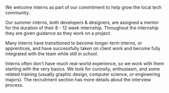 We welcome interns as part of our commitment to help grow the local tech
community.

Our summer interns, both developers & designers, are assigned a mentor for the
duration of their 8 - 12 week internship. Throughout the internship they are
given guidance as they work on a project.

Many interns have transitioned to become longer-term interns, or apprentices,
and have successfully taken on client work and become fully integrated with the
team while still in school.

Interns often don't have much real-world experience, so we work with them
starting with the very basics. We look for curiosity, enthusiasm, and
some related training (usually graphic design, computer science, or engineering
majors). The recruitment section has more details about the interview process.
